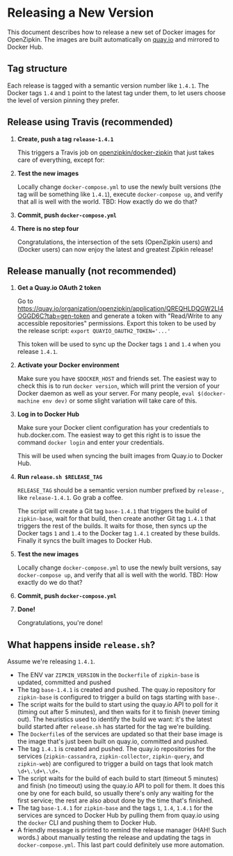 # Releasing a New Version

This document describes how to release a new set of Docker images for OpenZipkin. The images are built automatically
on [quay.io](https://quay.io) and mirrored to Docker Hub.

## Tag structure

Each release is tagged with a semantic version number like `1.4.1`. The Docker tags `1.4` and `1` point to the latest
tag under them, to let users choose the level of version pinning they prefer.

## Release using Travis (recommended)

1. **Create, push a tag `release-1.4.1`**

   This triggers a Travis job on [openzipkin/docker-zipkin](https://travis-ci.org/openzipkin/docker-zipkin)
   that just takes care of everything, except for:

1. **Test the new images**

   Locally change `docker-compose.yml` to use the newly built versions (the tag will be something like `1.4.1`),
   execute `docker-compose up`, and verify that all is well with the world. TBD: How exactly do we do that?

1. **Commit, push `docker-compose.yml`**

1. **There is no step four**

   Congratulations, the intersection of the sets (OpenZipkin users) and (Docker users) can now enjoy the latest
   and greatest Zipkin release!

## Release manually (not recommended)

1. **Get a Quay.io OAuth 2 token**

   Go to https://quay.io/organization/openzipkin/application/QREQHLDQGW2LI4OGGD6C?tab=gen-token and generate a token
   with "Read/Write to any accessible repositories" permissions. Export this token to be used by the release script:
   `export QUAYIO_OAUTH2_TOKEN='...'`

   This token will be used to sync up the Docker tags `1` and `1.4` when you release `1.4.1`.

1. **Activate your Docker environment**

   Make sure you have `$DOCKER_HOST` and friends set. The easiest way to check this is to run `docker version`, which
   will print the version of your Docker daemon as well as your server. For many people, `eval $(docker-machine env dev)`
   or some slight variation will take care of this.

1. **Log in to Docker Hub**

   Make sure your Docker client configuration has your credentials to hub.docker.com. The easiest way to get this right
   is to issue the command `docker login` and enter your credentials.

   This will be used when syncing the built images from Quay.io to Docker Hub.

1. **Run `release.sh $RELEASE_TAG`**

   `RELEASE_TAG` should be a semantic version number prefixed by `release-`, like `release-1.4.1`. Go grab a coffee.

   The script will create a Git tag `base-1.4.1` that triggers the build of `zipkin-base`, wait for that build, then
   create another Git tag `1.4.1` that triggers the rest of the builds. It waits for those, then syncs up the Docker
   tags `1` and `1.4` to the Docker tag `1.4.1` created by these builds. Finally it syncs the built images to Docker Hub.

1. **Test the new images**

   Locally change `docker-compose.yml` to use the newly built versions, say `docker-compose up`, and verify
   that all is well with the world. TBD: How exactly do we do that?

1. **Commit, push `docker-compose.yml`**

1. **Done!**

   Congratulations, you're done!

## What happens inside `release.sh`?

Assume we're releasing `1.4.1`.

 * The ENV var `ZIPKIN_VERSION` in the `Dockerfile` of `zipkin-base` is updated, committed and pushed
 * The tag `base-1.4.1` is created and pushed. The quay.io repository for `zipkin-base` is configured to trigger a build
   on tags starting with `base-`.
 * The script waits for the build to start using the quay.io API to poll for it (timing out after 5 minutes), and then
   waits for it to finish (never timing out). The heuristics used to identify the build we want: it's the latest build
   started after `release.sh` has started for the tag we're building.
 * The `Dockerfile`s of the services are updated so that their base image is the image that's just been built on quay.io,
   committed and pushed.
 * The tag `1.4.1` is created and pushed. The quay.io repositories for the services (`zipkin-cassandra`, `zipkin-collector`,
   `zipkin-query`, and `zipkin-web`) are configured to trigger a build on tags that look match `\d+\.\d+\.\d+`.
 * The script waits for the build of each build to start (timeout 5 minutes) and finish (no timeout) using the quay.io
   API to poll for them. It does this one by one for each build, so usually there's only any waiting for the first service;
   the rest are also about done by the time that's finished.
 * The tag `base-1.4.1` for `zipkin-base` and the tags `1`, `1.4`, `1.4.1` for the services are synced to Docker Hub by
   pulling them from quay.io using the `docker` CLI and pushing them to Docker Hub.
 * A friendly message is printed to remind the release manager (HAH! Such words.) about manually testing the release
   and updating the tags in `docker-compose.yml`. This last part could definitely use more automation.
